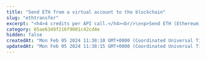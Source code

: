 ```yaml
---
title: "Send ETH from a virtual account to the blockchain"
slug: "ethtransfer"
excerpt: "<h4>4 credits per API call.</h4><br/>\n<p>Send ETH (Ethereum) from a virtual account to the blockchain. This will create Tatum internal withdrawal request with ID. If every system works as expected, withdrawal request is marked as complete and transaction id is assigned to it.\n<ul>\n<li>If Ethereum server connection is unavailable, withdrawal request is cancelled.</li>\n<li>If blockchain transfer is successful, but is it not possible to reach Tatum, transaction id of blockchain transaction is returned and withdrawal request must be completed manually, otherwise all other withdrawals will be pending.</li>\n</ul>\nIt is possible to perform ledger to blockchain transaction for ledger accounts without blockchain address assigned to them.<br/>\nThis operation needs the private key of the blockchain address. Every time the funds are transferred, the transaction must be signed with the corresponding private key.\nNo one should ever send it's own private keys to the internet because there is a strong possibility of stealing keys and losing funds. In this method, it is possible to enter privateKey\nor signatureId. PrivateKey should be used only for quick development on testnet versions of blockchain when there is no risk of losing funds. In production,\n<a href=\"https://github.com/tatumio/tatum-kms\" target=\"_blank\">Tatum KMS</a> should be used for the highest security standards, and signatureId should be present in the request.\nAlternatively, using the Tatum client library for supported languages.\n</p>"
category: 65ae6349f216f9001c42cd4e
hidden: false
createdAt: "Mon Feb 05 2024 11:38:10 GMT+0000 (Coordinated Universal Time)"
updatedAt: "Mon Feb 05 2024 11:38:15 GMT+0000 (Coordinated Universal Time)"
---
```

